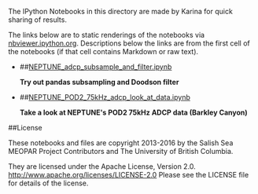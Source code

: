The IPython Notebooks in this directory are made by Karina for
quick sharing of results.

The links below are to static renderings of the notebooks via
[nbviewer.ipython.org](http://nbviewer.ipython.org/).
Descriptions below the links are from the first cell of the notebooks
(if that cell contains Markdown or raw text).

* ##[NEPTUNE_adcp_subsample_and_filter.ipynb](http://nbviewer.ipython.org/urls/bitbucket.org/canyonsubc/neptune_data/raw/tip//NEPTUNE_adcp_subsample_and_filter.ipynb)  
    
    **Try out pandas subsampling and Doodson filter**  

* ##[NEPTUNE_POD2_75kHz_adcp_look_at_data.ipynb](http://nbviewer.ipython.org/urls/bitbucket.org/canyonsubc/neptune_data/raw/tip//NEPTUNE_POD2_75kHz_adcp_look_at_data.ipynb)  
    
    **Take a look at NEPTUNE's POD2 75kHz ADCP data (Barkley Canyon)**  


##License

These notebooks and files are copyright 2013-2016
by the Salish Sea MEOPAR Project Contributors
and The University of British Columbia.

They are licensed under the Apache License, Version 2.0.
http://www.apache.org/licenses/LICENSE-2.0
Please see the LICENSE file for details of the license.
